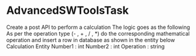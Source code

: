 # AdvancedSWToolsTask
Create a post API to perform a calculation The logic goes as the following As per the operation type (- , + , / , *) do the corresponding mathematical operation and insert a row in database as shown in the entity below Calculation Entity Number1 : int Number2 : int Operation : string
